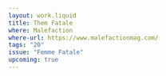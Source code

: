 ```yaml
---
layout: work.liquid
title: Them Fatale
where: Malefaction
where-url: https://www.malefactionmag.com/
tags: "20"
issue: "Femme Fatale"
upcoming: true
---
```

